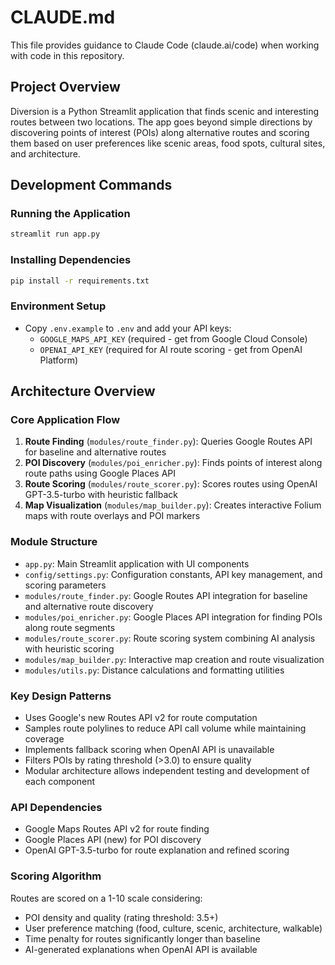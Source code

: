 # CLAUDE.md

This file provides guidance to Claude Code (claude.ai/code) when working with code in this repository.

## Project Overview

Diversion is a Python Streamlit application that finds scenic and interesting routes between two locations. The app goes beyond simple directions by discovering points of interest (POIs) along alternative routes and scoring them based on user preferences like scenic areas, food spots, cultural sites, and architecture.

## Development Commands

### Running the Application
```bash
streamlit run app.py
```

### Installing Dependencies
```bash
pip install -r requirements.txt
```

### Environment Setup
- Copy `.env.example` to `.env` and add your API keys:
  - `GOOGLE_MAPS_API_KEY` (required - get from Google Cloud Console)
  - `OPENAI_API_KEY` (required for AI route scoring - get from OpenAI Platform)

## Architecture Overview

### Core Application Flow
1. **Route Finding** (`modules/route_finder.py`): Queries Google Routes API for baseline and alternative routes
2. **POI Discovery** (`modules/poi_enricher.py`): Finds points of interest along route paths using Google Places API
3. **Route Scoring** (`modules/route_scorer.py`): Scores routes using OpenAI GPT-3.5-turbo with heuristic fallback
4. **Map Visualization** (`modules/map_builder.py`): Creates interactive Folium maps with route overlays and POI markers

### Module Structure
- `app.py`: Main Streamlit application with UI components
- `config/settings.py`: Configuration constants, API key management, and scoring parameters
- `modules/route_finder.py`: Google Routes API integration for baseline and alternative route discovery
- `modules/poi_enricher.py`: Google Places API integration for finding POIs along route segments
- `modules/route_scorer.py`: Route scoring system combining AI analysis with heuristic scoring
- `modules/map_builder.py`: Interactive map creation and route visualization
- `modules/utils.py`: Distance calculations and formatting utilities

### Key Design Patterns
- Uses Google's new Routes API v2 for route computation
- Samples route polylines to reduce API call volume while maintaining coverage
- Implements fallback scoring when OpenAI API is unavailable
- Filters POIs by rating threshold (>3.0) to ensure quality
- Modular architecture allows independent testing and development of each component

### API Dependencies
- Google Maps Routes API v2 for route finding
- Google Places API (new) for POI discovery
- OpenAI GPT-3.5-turbo for route explanation and refined scoring

### Scoring Algorithm
Routes are scored on a 1-10 scale considering:
- POI density and quality (rating threshold: 3.5+)
- User preference matching (food, culture, scenic, architecture, walkable)
- Time penalty for routes significantly longer than baseline
- AI-generated explanations when OpenAI API is available